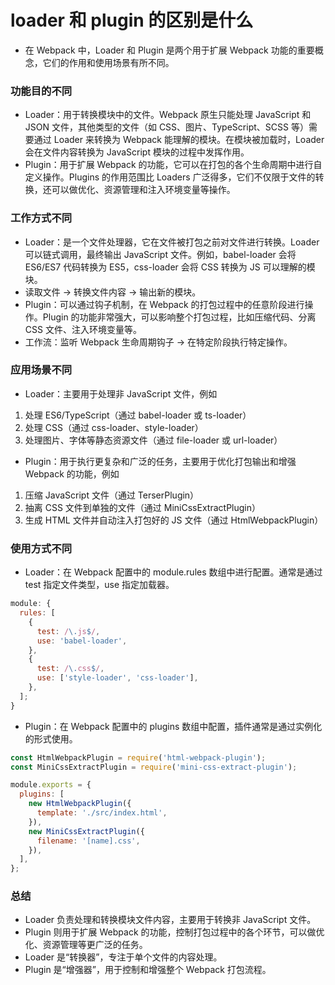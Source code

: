 # loader 和 plugin 的区别是什么

- 在 Webpack 中，Loader 和 Plugin 是两个用于扩展 Webpack 功能的重要概念，它们的作用和使用场景有所不同。

### 功能目的不同

- Loader：用于转换模块中的文件。Webpack 原生只能处理 JavaScript 和 JSON 文件，其他类型的文件（如 CSS、图片、TypeScript、SCSS 等）需要通过 Loader 来转换为 Webpack 能理解的模块。在模块被加载时，Loader 会在文件内容转换为 JavaScript 模块的过程中发挥作用。
- Plugin：用于扩展 Webpack 的功能，它可以在打包的各个生命周期中进行自定义操作。Plugins 的作用范围比 Loaders 广泛得多，它们不仅限于文件的转换，还可以做优化、资源管理和注入环境变量等操作。

### 工作方式不同

- Loader：是一个文件处理器，它在文件被打包之前对文件进行转换。Loader 可以链式调用，最终输出 JavaScript 文件。例如，babel-loader 会将 ES6/ES7 代码转换为 ES5，css-loader 会将 CSS 转换为 JS 可以理解的模块。
- 读取文件 -> 转换文件内容 -> 输出新的模块。
- Plugin：可以通过钩子机制，在 Webpack 的打包过程中的任意阶段进行操作。Plugin 的功能非常强大，可以影响整个打包过程，比如压缩代码、分离 CSS 文件、注入环境变量等。
- 工作流：监听 Webpack 生命周期钩子 -> 在特定阶段执行特定操作。

### 应用场景不同

- Loader：主要用于处理非 JavaScript 文件，例如

1. 处理 ES6/TypeScript（通过 babel-loader 或 ts-loader）
2. 处理 CSS（通过 css-loader、style-loader）
3. 处理图片、字体等静态资源文件（通过 file-loader 或 url-loader）

- Plugin：用于执行更复杂和广泛的任务，主要用于优化打包输出和增强 Webpack 的功能，例如

1. 压缩 JavaScript 文件（通过 TerserPlugin）
2. 抽离 CSS 文件到单独的文件（通过 MiniCssExtractPlugin）
3. 生成 HTML 文件并自动注入打包好的 JS 文件（通过 HtmlWebpackPlugin）

### 使用方式不同

- Loader：在 Webpack 配置中的 module.rules 数组中进行配置。通常是通过 test 指定文件类型，use 指定加载器。

```js
module: {
  rules: [
    {
      test: /\.js$/,
      use: 'babel-loader',
    },
    {
      test: /\.css$/,
      use: ['style-loader', 'css-loader'],
    },
  ];
}
```

- Plugin：在 Webpack 配置中的 plugins 数组中配置，插件通常是通过实例化的形式使用。

```js
const HtmlWebpackPlugin = require('html-webpack-plugin');
const MiniCssExtractPlugin = require('mini-css-extract-plugin');

module.exports = {
  plugins: [
    new HtmlWebpackPlugin({
      template: './src/index.html',
    }),
    new MiniCssExtractPlugin({
      filename: '[name].css',
    }),
  ],
};
```

### 总结

- Loader 负责处理和转换模块文件内容，主要用于转换非 JavaScript 文件。
- Plugin 则用于扩展 Webpack 的功能，控制打包过程中的各个环节，可以做优化、资源管理等更广泛的任务。
- Loader 是“转换器”，专注于单个文件的内容处理。
- Plugin 是“增强器”，用于控制和增强整个 Webpack 打包流程。
